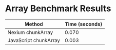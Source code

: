 # Array Benchmark Results

| Method                | Time (seconds) |
| --------------------- | -------------- |
| Nexium chunkArray      | 0.070      |
| JavaScript chunkArray      | 0.003      |
